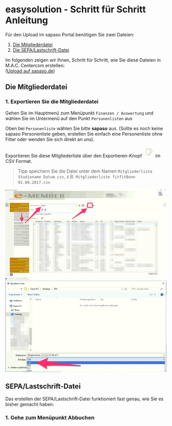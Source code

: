 # easysolution - Schritt für Schritt Anleitung

Für den Upload im sapaso Portal benötigen Sie zwei Dateien:

1. [Die Mitgliederdatei](#die-mitgliederdatei)
2. [Die SEPA/Lastschrift-Datei](#sepalastschrift-datei)

Im folgenden zeigen wir Ihnen, Schritt für Schritt, wie Sie diese Dateien in M.A.C. Centercom erstellen:  
([Upload auf sapaso.de](upload-im-portal))

## Die Mitgliederdatei

### 1. Exportieren Sie die Mitgliederdatei

Gehen Sie im Hauptmenü zum Menüpunkt `Finanzen / Auswertung` und wählen Sie
im Untermenü auf den Punkt `Personenlisten` aus

Oben bei `Personenliste` wählen Sie bitte __sapaso__ aus. (Sollte es noch keine sapaso Personenliste geben, erstellen Sie einfach eine Personenliste ohne Filter oder wenden Sie sich direkt an uns).

Exportieren Sie diese Mitgliederliste über den Exportieren-Knopf ![easysolution export button](anleitung/_media/easysolution/mitgliederliste/1-export-icon.jpg "Exportieren-Knopf") im CSV Format.

> Tipp speichern Sie die Datei unter dem Namen `Mitgliederliste Studioname Datum.csv`, z.B. `Mitgliederliste fitfitBonn 01.08.2017.csv`


![Mitgliederliste aus easysolution exportieren](anleitung/_media/easysolution/mitgliederliste/1-mitgliederliste-exportieren.jpg "Mitgliederliste aus easysolution exportieren")
![Mitgliederliste als CSV speichern](anleitung/_media/easysolution/mitgliederliste/2-mitgliederliste-speichern-csv.jpg "Als CSV speichern")


## SEPA/Lastschrift-Datei

Das erstellen der SEPA/Lastschrift-Datei funktioniert fast genau, wie Sie es bisher gemacht haben:

### 1. Gehe zum Menüpunkt Abbuchen
